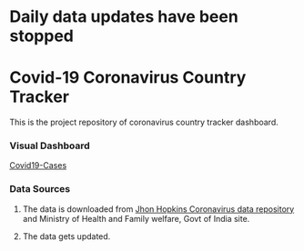 # Daily data updates have been stopped

# Covid-19 Coronavirus Country Tracker

This is the project repository of coronavirus country tracker dashboard.

### Visual Dashboard
[Covid19-Cases](https://monty.shinyapps.io/rcoronavirus)

### Data Sources

  1. The data is downloaded from [Jhon Hopkins Coronavirus data repository](https://github.com/CSSEGISandData/COVID-19) and Ministry of Health and Family welfare, Govt of India site.

  2. The data gets updated.
